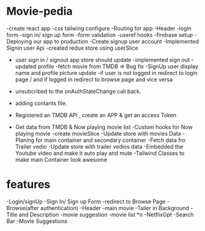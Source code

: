 # Movie-pedia
-create react app
-css tailwing configure
-Routing for app
-Header
-login form
-sign in/ sign up form
-form validation
-useref hooks
-firebase setup
-Deploying our app to production
-Create signup user account
-Implemented Signin user Api
-created redux store using userSlice
- user sign in / signout app store should update
-implemented sign out
-updated profile
-fetch movie from TMDB
=> Bug fix
 -SignUp user display name and profile picture update
 -if user is not logged in  redirect to login page / and if logged in redirect to browse page and  vice versa

- unsubcribed to the onAuthStateChange call back.
- adding contants file.
- Registered an TMDB API , create an APP  & get an access Token
- Get data from TMDB & Now playing movie list
-Custom hooks for Now playing movie 
-create movieSlice
-Update store with movies Data 
-Planing for main container and secondary container
-Fetch data fro Trailer vedio 
-Update store with trailer vedios data
-Embedded the Youtube video and make it auto play and mute
-Tailwind Classes to make main Container look awesome

# features
-Login/signUp 
    -Sign In/ Sign up Form
    -redirect to Browse Page
    -Browse(after authentication)
        -Header
        -main movie
            -Tailer in Background
            -Title and Description
        -movie suggestion
            -movie list *n
-NetflixGpt
    -Search Bar
    -Movie Suggestions